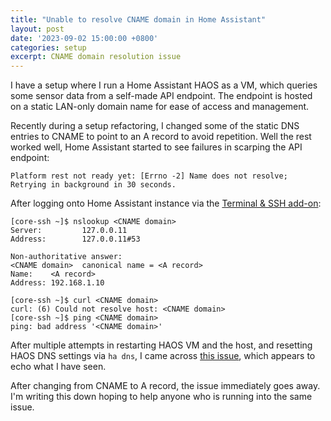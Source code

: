 ```yaml
---
title: "Unable to resolve CNAME domain in Home Assistant"
layout: post
date: '2023-09-02 15:00:00 +0800'
categories: setup
excerpt: CNAME domain resolution issue
---
```


I have a setup where I run a Home Assistant HAOS as a VM, which queries some sensor data from a self-made API endpoint. The endpoint is hosted on a static LAN-only domain name for ease of access and management.

Recently during a setup refactoring, I changed some of the static DNS entries to CNAME to point to an A record to avoid repetition. Well the rest worked well, Home Assistant started to see failures in scarping the API endpoint:

```text
Platform rest not ready yet: [Errno -2] Name does not resolve; Retrying in background in 30 seconds.
```

After logging onto Home Assistant instance via the [Terminal & SSH add-on](https://github.com/home-assistant/addons/tree/master/ssh):

```text
[core-ssh ~]$ nslookup <CNAME domain>
Server:         127.0.0.11
Address:        127.0.0.11#53

Non-authoritative answer:
<CNAME domain>  canonical name = <A record>
Name:    <A record>
Address: 192.168.1.10

[core-ssh ~]$ curl <CNAME domain>
curl: (6) Could not resolve host: <CNAME domain>
[core-ssh ~]$ ping <CNAME domain>
ping: bad address '<CNAME domain>'
```

After multiple attempts in restarting HAOS VM and the host, and resetting HAOS DNS settings via `ha dns`, I came across [this issue](https://github.com/alpinelinux/docker-alpine/issues/283), which appears to echo what I have seen.

After changing from CNAME to A record, the issue immediately goes away. I'm writing this down hoping to help anyone who is running into the same issue.
